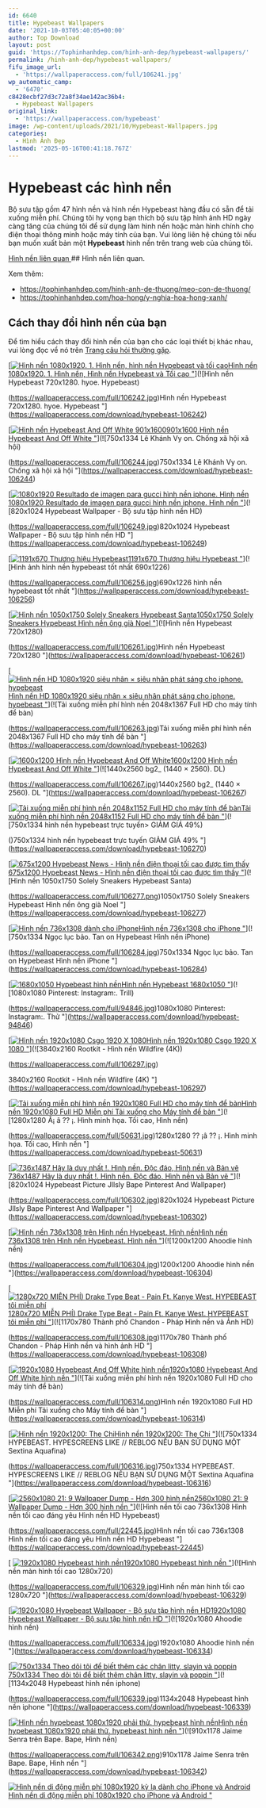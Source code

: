 ```yaml
---
id: 6640
title: Hypebeast Wallpapers
date: '2021-10-03T05:40:05+00:00'
author: Top Download
layout: post
guid: 'https://Tophinhanhdep.com/hinh-anh-dep/hypebeast-wallpapers/'
permalink: /hinh-anh-dep/hypebeast-wallpapers/
fifu_image_url:
  - 'https://wallpaperaccess.com/full/106241.jpg'
wp_automatic_camp:
  - '6470'
c8428ecbf27d3c72a8f34ae142ac36b4:
  - Hypebeast Wallpapers
original_link:
  - 'https://wallpaperaccess.com/hypebeast'
image: /wp-content/uploads/2021/10/Hypebeast-Wallpapers.jpg
categories:
  - Hình Ảnh Đẹp
lastmod: '2025-05-16T00:41:18.767Z'
---
```

# Hypebeast các hình nền

Bộ sưu tập gồm 47 hình nền và hình nền Hypebeast hàng đầu có sẵn để tải xuống miễn phí. Chúng tôi hy vọng bạn thích bộ sưu tập hình ảnh HD ngày càng tăng của chúng tôi để sử dụng làm hình nền hoặc màn hình chính cho điện thoại thông minh hoặc máy tính của bạn. Vui lòng liên hệ chúng tôi nếu bạn muốn xuất bản một **Hypebeast** hình nền trên trang web của chúng tôi.

[Hình nền liên quan ](#related) ## Hình nền liên quan.

   
 Xem thêm:

   
- <https://tophinhanhdep.com/hinh-anh-de-thuong/meo-con-de-thuong/>
- <https://tophinhanhdep.com/hoa-hong/y-nghia-hoa-hong-xanh/>

## Cách thay đổi hình nền của bạn

Để tìm hiểu cách thay đổi hình nền của bạn cho các loại thiết bị khác nhau, vui lòng đọc về nó trên [Trang câu hỏi thường gặp](https://tophinhanhdep.com/faq/).

  
[[![Hình nền 1080x1920.  1. Hình nền, hình nền Hypebeast và tối cao](https://wallpaperaccess.com/full/106241.jpg)Hình nền 1080x1920. 1. Hình nền, Hình nền Hypebeast và Tối cao "](https://wallpaperaccess.com/download/hypebeast-106241)](![Hình nền Hypebeast 720x1280.  hyoe.  Hypebeast)

(https://wallpaperaccess.com/full/106242.jpg)Hình nền Hypebeast 720x1280. hyoe. Hypebeast "](https://wallpaperaccess.com/download/hypebeast-106242)

[[![Hình nền Hypebeast And Off White 901x1600](https://wallpaperaccess.com/full/106243.jpg)901x1600 Hình nền Hypebeast And Off White "](https://wallpaperaccess.com/download/hypebeast-106243)](![750x1334 Lê Khánh Vy on.  Chống xã hội xã hội)

(https://wallpaperaccess.com/full/106244.jpg)750x1334 Lê Khánh Vy on. Chống xã hội xã hội "](https://wallpaperaccess.com/download/hypebeast-106244)

[[![1080x1920 Resultado de imagen para gucci hình nền iphone.  Hình nền](https://wallpaperaccess.com/full/106246.jpg)1080x1920 Resultado de imagen para gucci hình nền iphone. Hình nền "](https://wallpaperaccess.com/download/hypebeast-106246)](![820x1024 Hypebeast Wallpaper - Bộ sưu tập hình nền HD)

(https://wallpaperaccess.com/full/106249.jpg)820x1024 Hypebeast Wallpaper - Bộ sưu tập hình nền HD "](https://wallpaperaccess.com/download/hypebeast-106249)

[[![1191x670 Thương hiệu Hypebeast](https://wallpaperaccess.com/full/106253.jpg)1191x670 Thương hiệu Hypebeast "](https://wallpaperaccess.com/download/hypebeast-106253)](![Hình ảnh hình nền hypebeast tốt nhất 690x1226)

(https://wallpaperaccess.com/full/106256.jpg)690x1226 hình nền hypebeast tốt nhất "](https://wallpaperaccess.com/download/hypebeast-106256)

[[![Hình nền 1050x1750 Solely Sneakers Hypebeast Santa](https://wallpaperaccess.com/full/106258.png)1050x1750 Solely Sneakers Hypebeast Hình nền ông già Noel "](https://wallpaperaccess.com/download/hypebeast-106258)](![Hình nền Hypebeast 720x1280)

(https://wallpaperaccess.com/full/106261.jpg)Hình nền Hypebeast 720x1280 "](https://wallpaperaccess.com/download/hypebeast-106261)

[[![Hình nền HD 1080x1920 siêu nhân × siêu nhân phát sáng cho iphone.  hypebeast](https://wallpaperaccess.com/full/106262.jpg)Hình nền HD 1080x1920 siêu nhân × siêu nhân phát sáng cho iphone. hypebeast "](https://wallpaperaccess.com/download/hypebeast-106262)](![Tải xuống miễn phí hình nền 2048x1367 Full HD cho máy tính để bàn)

(https://wallpaperaccess.com/full/106263.jpg)Tải xuống miễn phí hình nền 2048x1367 Full HD cho máy tính để bàn "](https://wallpaperaccess.com/download/hypebeast-106263)

[[![1600x1200 Hình nền Hypebeast And Off White](https://wallpaperaccess.com/full/106264.jpg)1600x1200 Hình nền Hypebeast And Off White "](https://wallpaperaccess.com/download/hypebeast-106264)](![1440x2560 bg2_ (1440 × 2560).  DL)

(https://wallpaperaccess.com/full/106267.jpg)1440x2560 bg2\_ (1440 × 2560). DL "](https://wallpaperaccess.com/download/hypebeast-106267)

[[![Tải xuống miễn phí hình nền 2048x1152 Full HD cho máy tính để bàn](https://wallpaperaccess.com/full/106268.jpg)Tải xuống miễn phí hình nền 2048x1152 Full HD cho máy tính để bàn "](https://wallpaperaccess.com/download/hypebeast-106268)](![750x1334 hình nền hypebeast trực tuyến> GIẢM GIÁ 49%)

()750x1334 hình nền hypebeast trực tuyến GIẢM GIÁ 49% "](https://wallpaperaccess.com/download/hypebeast-106270)

[[![675x1200 Hypebeast News - Hình nền điện thoại tối cao được tìm thấy](https://wallpaperaccess.com/full/106271.jpg)675x1200 Hypebeast News - Hình nền điện thoại tối cao được tìm thấy "](https://wallpaperaccess.com/download/hypebeast-106271)](![Hình nền 1050x1750 Solely Sneakers Hypebeast Santa)

(https://wallpaperaccess.com/full/106277.png)1050x1750 Solely Sneakers Hypebeast Hình nền ông già Noel "](https://wallpaperaccess.com/download/hypebeast-106277)

[[![Hình nền 736x1308 dành cho iPhone](https://wallpaperaccess.com/full/106283.jpg)Hình nền 736x1308 cho iPhone "](https://wallpaperaccess.com/download/hypebeast-106283)](![750x1334 Ngọc lục bảo.  Tan on Hypebeast Hình nền iPhone)

(https://wallpaperaccess.com/full/106284.jpg)750x1334 Ngọc lục bảo. Tan on Hypebeast Hình nền iPhone "](https://wallpaperaccess.com/download/hypebeast-106284)

[[![1680x1050 Hypebeast hình nền](https://wallpaperaccess.com/full/106285.jpg)Hình nền Hypebeast 1680x1050 "](https://wallpaperaccess.com/download/hypebeast-106285)](![1080x1080 Pinterest: Instagram:.  Trill)

(https://wallpaperaccess.com/full/94846.jpg)1080x1080 Pinterest: Instagram:. Thử "](https://wallpaperaccess.com/download/hypebeast-94846)

[[![Hình nền 1920x1080 Csgo 1920 X 1080](https://wallpaperaccess.com/full/106289.jpg)Hình nền 1920x1080 Csgo 1920 X 1080 "](https://wallpaperaccess.com/download/hypebeast-106289)](![3840x2160 Rootkit - Hình nền Wildfire (4K))

(https://wallpaperaccess.com/full/106297.jpg)

3840x2160 Rootkit - Hình nền Wildfire (4K) "](https://wallpaperaccess.com/download/hypebeast-106297)

[[![Tải xuống miễn phí hình nền 1920x1080 Full HD cho máy tính để bàn](https://wallpaperaccess.com/full/106299.jpg)Hình nền 1920x1080 Full HD Miễn phí Tải xuống cho Máy tính để bàn "](https://wallpaperaccess.com/download/hypebeast-106299)](![1280x1280 Â¡ â ?? ¡.  Hình minh họa.  Tối cao, Hình nền)

(https://wallpaperaccess.com/full/50631.jpg)1280x1280 ?? ¡â ?? ¡. Hình minh họa. Tối cao, Hình nền "](https://wallpaperaccess.com/download/hypebeast-50631)

[[![736x1487 Hãy là duy nhất !.  Hình nền.  Độc đáo, Hình nền và Bản vẽ](https://wallpaperaccess.com/full/106301.jpg)736x1487 Hãy là duy nhất !. Hình nền. Độc đáo, Hình nền và Bản vẽ "](https://wallpaperaccess.com/download/hypebeast-106301)](![820x1024 Hypebeast Picture Jllsly Bape Pinterest And Wallpaper)

(https://wallpaperaccess.com/full/106302.jpg)820x1024 Hypebeast Picture Jllsly Bape Pinterest And Wallpaper "](https://wallpaperaccess.com/download/hypebeast-106302)

[[![Hình nền 736x1308 trên Hình nền Hypebeast.  Hình nền](https://wallpaperaccess.com/full/106303.jpg)Hình nền 736x1308 trên Hình nền Hypebeast. Hình nền "](https://wallpaperaccess.com/download/hypebeast-106303)](![1200x1200 Ahoodie hình nền)

(https://wallpaperaccess.com/full/106304.jpg)1200x1200 Ahoodie hình nền "](https://wallpaperaccess.com/download/hypebeast-106304)

[[![1280x720 MIỄN PHÍ) Drake Type Beat - Pain Ft.  Kanye West.  HYPEBEAST tôi miễn phí](https://wallpaperaccess.com/full/32413.jpg)1280x720 MIỄN PHÍ) Drake Type Beat - Pain Ft. Kanye West. HYPEBEAST tôi miễn phí "](https://wallpaperaccess.com/download/hypebeast-32413)](![1170x780 Thành phố Chandon - Pháp Hình nền và Ảnh HD)

(https://wallpaperaccess.com/full/106308.jpg)1170x780 Thành phố Chandon - Pháp Hình nền và hình ảnh HD "](https://wallpaperaccess.com/download/hypebeast-106308)

[[![1920x1080 Hypebeast And Off White hình nền](https://wallpaperaccess.com/full/106312.jpg)1920x1080 Hypebeast And Off White hình nền "](https://wallpaperaccess.com/download/hypebeast-106312)](![Tải xuống miễn phí hình nền 1920x1080 Full HD cho máy tính để bàn)

(https://wallpaperaccess.com/full/106314.png)Hình nền 1920x1080 Full HD Miễn phí Tải xuống cho Máy tính để bàn "](https://wallpaperaccess.com/download/hypebeast-106314)

[[![Hình nền 1920x1200: The Chi](https://wallpaperaccess.com/full/106315.jpg)Hình nền 1920x1200: The Chi "](https://wallpaperaccess.com/download/hypebeast-106315)](![750x1334 HYPEBEAST.  HYPESCREENS LIKE // REBLOG NẾU BẠN SỬ DỤNG MỘT Sextina Aquafina)

(https://wallpaperaccess.com/full/106316.jpg)750x1334 HYPEBEAST. HYPESCREENS LIKE // REBLOG NẾU BẠN SỬ DỤNG MỘT Sextina Aquafina "](https://wallpaperaccess.com/download/hypebeast-106316)

[[![2560x1080 21: 9 Wallpaper Dump - Hơn 300 hình nền](https://wallpaperaccess.com/full/106318.jpg)2560x1080 21: 9 Wallpaper Dump - Hơn 300 hình nền "](https://wallpaperaccess.com/download/hypebeast-106318)](![Hình nền tối cao 736x1308 Hình nền tối cao đáng yêu Hình nền HD Hypebeast)

(https://wallpaperaccess.com/full/22445.jpg)Hình nền tối cao 736x1308 Hình nền tối cao đáng yêu Hình nền HD Hypebeast "](https://wallpaperaccess.com/download/hypebeast-22445)

[ [![1920x1080 Hypebeast hình nền](https://wallpaperaccess.com/full/106325.jpg)1920x1080 Hypebeast hình nền "](https://wallpaperaccess.com/download/hypebeast-106325)](![Hình nền màn hình tối cao 1280x720)

(https://wallpaperaccess.com/full/106329.jpg)Hình nền màn hình tối cao 1280x720 "](https://wallpaperaccess.com/download/hypebeast-106329)

[[![1920x1080 Hypebeast Wallpaper - Bộ sưu tập hình nền HD](https://wallpaperaccess.com/full/106330.jpg)1920x1080 Hypebeast Wallpaper - Bộ sưu tập hình nền HD "](https://wallpaperaccess.com/download/hypebeast-106330)](![1920x1080 Ahoodie hình nền)

(https://wallpaperaccess.com/full/106334.jpg)1920x1080 Ahoodie hình nền "](https://wallpaperaccess.com/download/hypebeast-106334)

[[![750x1334 Theo dõi tôi để biết thêm các chân litty, slayin và poppin](https://wallpaperaccess.com/full/106337.jpg)750x1334 Theo dõi tôi để biết thêm chân litty, slayin và poppin "](https://wallpaperaccess.com/download/hypebeast-106337)](![1134x2048 Hypebeast hình nền iphone)

(https://wallpaperaccess.com/full/106339.jpg)1134x2048 Hypebeast hình nền iphone "](https://wallpaperaccess.com/download/hypebeast-106339)

[[![Hình nền hypebeast 1080x1920 phải thử.  hypebeast hình nền](https://wallpaperaccess.com/full/106341.jpg)Hình nền hypebeast 1080x1920 phải thử. hypebeast hình nền "](https://wallpaperaccess.com/download/hypebeast-106341)](![910x1178 Jaime Senra trên Bape.  Bape, Hình nền)

(https://wallpaperaccess.com/full/106342.png)910x1178 Jaime Senra trên Bape. Bape, Hình nền "](https://wallpaperaccess.com/download/hypebeast-106342)

[![Hình nền di động miễn phí 1080x1920 kỳ lạ dành cho iPhone và Android](https://wallpaperaccess.com/full/106345.jpg)Hình nền di động miễn phí 1080x1920 cho iPhone và Android "](https://wallpaperaccess.com/download/hypebeast-106345)

